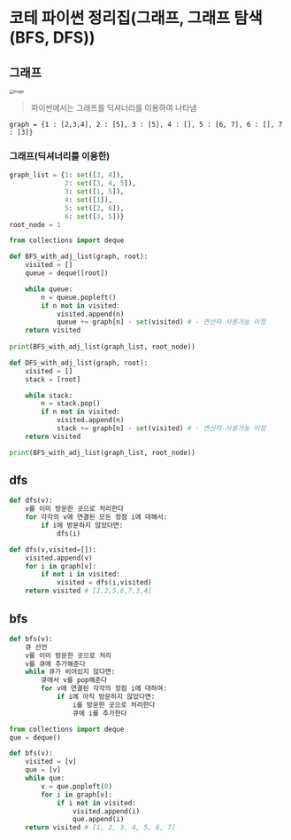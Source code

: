 # 코테 파이썬 정리집(그래프, 그래프 탐색(BFS, DFS))

## 그래프

<img src="https://user-images.githubusercontent.com/101400894/212793723-c251ba8e-32e5-455d-8872-ddd6507a9093.png" alt="image" style="zoom:47%;"/>

<br>

> 파이썬에서는 그래프를 딕셔너리를 이용하여 나타냄

```
graph = {1 : [2,3,4], 2 : [5], 3 : [5], 4 : [], 5 : [6, 7], 6 : [], 7 : [3]}
```



### 그래프(딕셔너리를 이용한)

```python
graph_list = {1: set([3, 4]),
              2: set([3, 4, 5]),
              3: set([1, 5]),
              4: set([1]),
              5: set([2, 6]),
              6: set([3, 5])}
root_node = 1

from collections import deque

def BFS_with_adj_list(graph, root):
    visited = []
    queue = deque([root])

    while queue:
        n = queue.popleft()
        if n not in visited:
            visited.append(n)
            queue += graph[n] - set(visited) # - 연산자 사용가능 이점
    return visited
  
print(BFS_with_adj_list(graph_list, root_node))

def DFS_with_adj_list(graph, root):
    visited = []
    stack = [root]

    while stack:
        n = stack.pop()
        if n not in visited:
            visited.append(n)
            stack += graph[n] - set(visited) # - 연산자 사용가능 이점
    return visited

print(BFS_with_adj_list(graph_list, root_node))
```





## dfs

```python
def dfs(v):
    v를 이미 방문한 곳으로 처리한다 
    for 각각의 v에 연결된 모든 정점 i에 대해서:
        if i에 방문하지 않았다면:
            dfs(i)

def dfs(v,visited=[]):
    visited.append(v)
    for i in graph[v]:
        if not i in visited:
            visited = dfs(i,visited)
    return visited # [1,2,5,6,7,3,4]
```



## bfs

```python
def bfs(v):
    큐 선언 
    v를 이미 방문한 곳으로 처리 
    v를 큐에 추가해준다 
    while 큐가 비어있지 않다면:
        큐에서 v를 pop해준다 
        for v에 연결된 각각의 정점 i에 대하여:
            if i에 아직 방문하지 않았다면:
                i를 방문한 곳으로 처리한다 
                큐에 i를 추가한다

from collections import deque
que = deque()

def bfs(v): 
    visited = [v]
    que = [v]
    while que:
        v = que.popleft(0)
        for i in graph[v]:
            if i not in visited:
                visited.append(i)
                que.append(i)
    return visited # [1, 2, 3, 4, 5, 6, 7]
```

